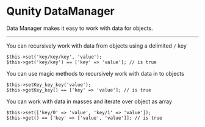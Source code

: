 Qunity DataManager
==================

Data Manager makes it easy to work with data for objects.

---

You can recursively work with data from objects using a delimited `/` key

```
$this->set('key/key/key', 'value');
$this->get('key/key') == ['key' => 'value']; // is true
```

You can use magic methods to recursively work with data in to objects

```
$this->setKey_key_key('value');
$this->getKey_key() == ['key' => 'value']; // is true
```

You can work with data in masses and iterate over object as array

```
$this->set(['key/0' => 'value', 'key/1' => 'value']);
$this->get() == ['key' => ['value', 'value']]; // is true
```
